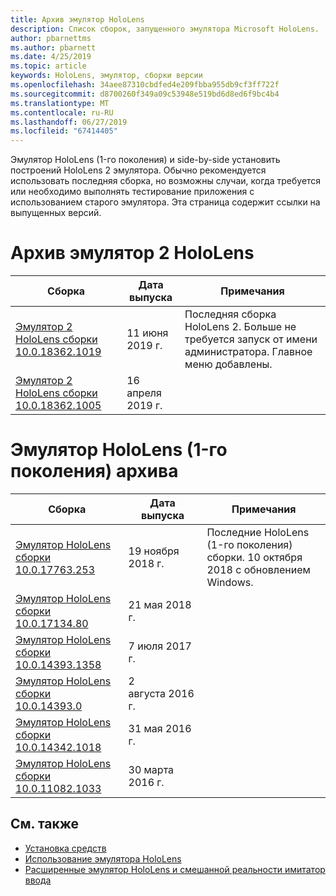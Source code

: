 ```yaml
---
title: Архив эмулятор HoloLens
description: Список сборок, запущенного эмулятора Microsoft HoloLens.
author: pbarnettms
ms.author: pbarnett
ms.date: 4/25/2019
ms.topic: article
keywords: HoloLens, эмулятор, сборки версии
ms.openlocfilehash: 34aee87310cbdfed4e209fbba955db9cf3ff722f
ms.sourcegitcommit: d8700260f349a09c53948e519bd6d8ed6f9bc4b4
ms.translationtype: MT
ms.contentlocale: ru-RU
ms.lasthandoff: 06/27/2019
ms.locfileid: "67414405"
---
```

Эмулятор HoloLens (1-го поколения) и side-by-side установить построений HoloLens 2 эмулятора. Обычно рекомендуется использовать последняя сборка, но возможны случаи, когда требуется или необходимо выполнять тестирование приложения с использованием старого эмулятора. Эта страница содержит ссылки на выпущенных версий.


# <a name="hololens-2-emulator-archive"></a>Архив эмулятор 2 HoloLens


|  Сборка |  Дата выпуска |  Примечания | 
|----------|----------|----------|
|  [Эмулятор 2 HoloLens сборки 10.0.18362.1019](https://go.microsoft.com/fwlink/?linkid=2095316) | 11 июня 2019 г. | Последняя сборка HoloLens 2.  Больше не требуется запуск от имени администратора.  Главное меню добавлены. |
|  [Эмулятор 2 HoloLens сборки 10.0.18362.1005](https://go.microsoft.com/fwlink/?linkid=2087187) | 16 апреля 2019 г. |  |


# <a name="hololens-emulator-1st-gen-archive"></a>Эмулятор HoloLens (1-го поколения) архива


|  Сборка |  Дата выпуска |  Примечания | 
|----------|----------|----------|
|  [Эмулятор HoloLens сборки 10.0.17763.253](https://go.microsoft.com/fwlink/?linkid=2065980) | 19 ноября 2018 г. | Последние HoloLens (1-го поколения) сборки. 10 октября 2018 с обновлением Windows. |
|  [Эмулятор HoloLens сборки 10.0.17134.80](https://go.microsoft.com/fwlink/?linkid=874531) | 21 мая 2018 г. | 
|  [Эмулятор HoloLens сборки 10.0.14393.1358](https://go.microsoft.com/fwlink/?linkid=852626) |  7 июля 2017 г. |
|  [Эмулятор HoloLens сборки 10.0.14393.0](http://go.microsoft.com/fwlink/?LinkID=823018) |  2 августа 2016 г. |
|  [Эмулятор HoloLens сборки 10.0.14342.1018](http://go.microsoft.com/fwlink/?LinkID=823018) |  31 мая 2016 г. |
|  [Эмулятор HoloLens сборки 10.0.11082.1033](http://go.microsoft.com/fwlink/?LinkID=724053) |  30 марта 2016 г. |

## <a name="see-also"></a>См. также
* [Установка средств](install-the-tools.md)
* [Использование эмулятора HoloLens](using-the-hololens-emulator.md)
* [Расширенные эмулятор HoloLens и смешанной реальности имитатор ввода](advanced-hololens-emulator-and-mixed-reality-simulator-input.md)
